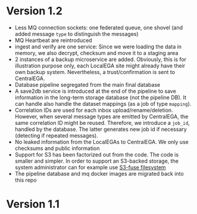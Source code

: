 # Version 1.2

* Less MQ connection sockets: one federated queue, one shovel (and added message ``type`` to distinguish the messages)
* MQ Heartbeat are reintroduced
* ingest and verify are one service: Since we were loading the data in memory, we also decrypt, checksum and move it to a staging area
* 2 instances of a backup microservice are added. Obviously, this is for illustration purpose only, each LocalEGA site might already have their own backup system. Nevertheless, a trust/confirmation is sent to CentralEGA.
* Database pipeline segregated from the main final database
* A save2db service is introduced at the end of the pipeline to save information in the long-term storage database (not the pipeline DB). It can handle also handle the dataset mappings (as a job of type `mapping`).
* Correlation IDs are used for each inbox upload/rename/deletion. However, when several message types are emitted by CentralEGA, the same correlation ID might be reused. Therefore, we introduce a `job_id`, handled by the database. The latter generates new job id if necessary (detecting if repeated messages).
* No leaked information from the LocalEGAs to CentralEGA. We only use checksums and public information
* Support for S3 has been factorized out from the code. The code is smaller and simpler. In order to support an S3-backed storage, the system administrator can for example use [S3-fuse filesystem](https://github.com/s3fs-fuse/s3fs-fuse)
* The pipeline database and mq docker images are migrated back into this repo

# Version 1.1
